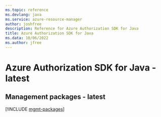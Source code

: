 ```yaml
---
ms.topic: reference
ms.devlang: java
ms.service: azure-resource-manager
author: joshfree
description: Reference for Azure Authorization SDK for Java
title: Azure Authorization SDK for Java
ms.data: 10/06/2022
ms.author: jfree
---
```

# Azure Authorization SDK for Java - latest

## Management packages - latest
[!INCLUDE [mgmt-packages](authorization-mgmt-index.md)]
